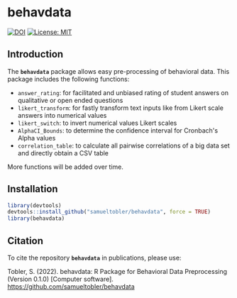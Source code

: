 # behavdata

[![DOI](https://zenodo.org/badge/495925772.svg)](https://zenodo.org/badge/latestdoi/495925772)
[![License: MIT](https://img.shields.io/badge/License-MIT-yellow.svg)](https://opensource.org/licenses/MIT)

## Introduction

The **`behavdata`** package allows easy pre-processing of behavioral data. This package includes the following functions:

-   `answer_rating`: for facilitated and unbiased rating of student answers on qualitative or open ended questions
-   `likert_transform`: for fastly transform text inputs like from Likert scale answers into numerical values
-   `likert_switch`: to invert numerical values Likert scales
-   `AlphaCI_Bounds`: to determine the confidence interval for Cronbach's Alpha values
-   `correlation_table`: to calculate all pairwise correlations of a big data set and directly obtain a CSV table

More functions will be added over time.

## Installation

``` r
library(devtools)
devtools::install_github("samueltobler/behavdata", force = TRUE)
library(behavdata)
```

## Citation

To cite the repository **`behavdata`** in publications, please use:

Tobler, S. (2022). behavdata: R Package for Behavioral Data Preprocessing (Version 0.1.0) [Computer software]. https://github.com/samueltobler/behavdata
